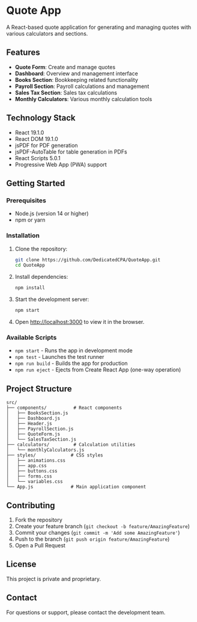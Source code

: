 # Quote App

A React-based quote application for generating and managing quotes with various calculators and sections.

## Features

- **Quote Form**: Create and manage quotes
- **Dashboard**: Overview and management interface
- **Books Section**: Bookkeeping related functionality
- **Payroll Section**: Payroll calculations and management
- **Sales Tax Section**: Sales tax calculations
- **Monthly Calculators**: Various monthly calculation tools

## Technology Stack

- React 19.1.0
- React DOM 19.1.0
- jsPDF for PDF generation
- jsPDF-AutoTable for table generation in PDFs
- React Scripts 5.0.1
- Progressive Web App (PWA) support

## Getting Started

### Prerequisites

- Node.js (version 14 or higher)
- npm or yarn

### Installation

1. Clone the repository:
   ```bash
   git clone https://github.com/DedicatedCPA/QuoteApp.git
   cd QuoteApp
   ```

2. Install dependencies:
   ```bash
   npm install
   ```

3. Start the development server:
   ```bash
   npm start
   ```

4. Open [http://localhost:3000](http://localhost:3000) to view it in the browser.

### Available Scripts

- `npm start` - Runs the app in development mode
- `npm test` - Launches the test runner
- `npm run build` - Builds the app for production
- `npm run eject` - Ejects from Create React App (one-way operation)

## Project Structure

```
src/
├── components/          # React components
│   ├── BooksSection.js
│   ├── Dashboard.js
│   ├── Header.js
│   ├── PayrollSection.js
│   ├── QuoteForm.js
│   └── SalesTaxSection.js
├── calculators/         # Calculation utilities
│   └── monthlyCalculators.js
├── styles/             # CSS styles
│   ├── animations.css
│   ├── app.css
│   ├── buttons.css
│   ├── forms.css
│   └── variables.css
└── App.js              # Main application component
```

## Contributing

1. Fork the repository
2. Create your feature branch (`git checkout -b feature/AmazingFeature`)
3. Commit your changes (`git commit -m 'Add some AmazingFeature'`)
4. Push to the branch (`git push origin feature/AmazingFeature`)
5. Open a Pull Request

## License

This project is private and proprietary.

## Contact

For questions or support, please contact the development team. 